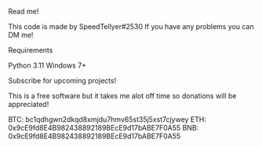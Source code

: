 Read me! 

This code is made by SpeedTellyer#2530
If you have any problems you can DM me! 


Requirements 

Python 3.11 
Windows 7+


Subscribe for upcoming projects! 

This is a free software but it takes me alot off time so donations will be appreciated! 

BTC: bc1qdhgwn2dkqd8xmjdu7hmv65st35j5xst7cjywey
ETH: 0x9cE9fd8E4B982438892189BEcE9d17bABE7F0A55
BNB: 0x9cE9fd8E4B982438892189BEcE9d17bABE7F0A55

